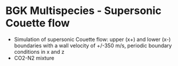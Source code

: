 # BGK Multispecies - Supersonic Couette flow
* Simulation of supersonic Couette flow: upper (x+) and lower (x-) boundaries with a wall velocity of +/-350 m/s, periodic boundary conditions in x and z
* CO2-N2 mixture

